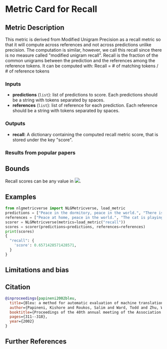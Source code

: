 # Metric Card for Recall

## Metric Description
This metric is derived from Modified Unigram Precision as a recall metric so that it will compute across references and not across predictions unlike precision. The computation is similar, however, we call this recall since there is no measure called "modified unigram recall".
Recall is the fraction of the common unigrams between the prediction and the references among the reference tokens. It can be computed with:
Recall = # of matching tokens / # of reference tokens

### Inputs
-  **predictions** (`list`): list of predictions to score. Each predictions should be a string with tokens separated by spaces.
-  **references** (`list`): list of reference for each prediction. Each reference should be a string with tokens separated by spaces.

### Outputs
-  **recall**: A dictionary containing the computed recall metric score, that is stored under the key "score".

### Results from popular papers

## Bounds
Recall scores can be any value in <img src="https://render.githubusercontent.com/render/math?math={[0, 1]}##gh-light-mode-only">.

## Examples
```python
from nlgmetricverse import NLGMetricverse, load_metric
predictions = ["Peace in the dormitory, peace in the world.", "There is a cat on the mat."]
references = ["Peace at home, peace in the world.", "The cat is playing on the mat."]
scorer = NLGMetricverse(metrics=load_metric("recall"))
scores = scorer(predictions=predictions, references=references)
print(scores)
{
  "recall": {
    'score': 0.6571428571428571,
  }
}
```

## Limitations and bias

## Citation
```bibtex
@inproceedings{papineni2002bleu,
  title={Bleu: a method for automatic evaluation of machine translation},
  author={Papineni, Kishore and Roukos, Salim and Ward, Todd and Zhu, Wei-Jing},
  booktitle={Proceedings of the 40th annual meeting of the Association for Computational Linguistics},
  pages={311--318},
  year={2002}
}
```

## Further References